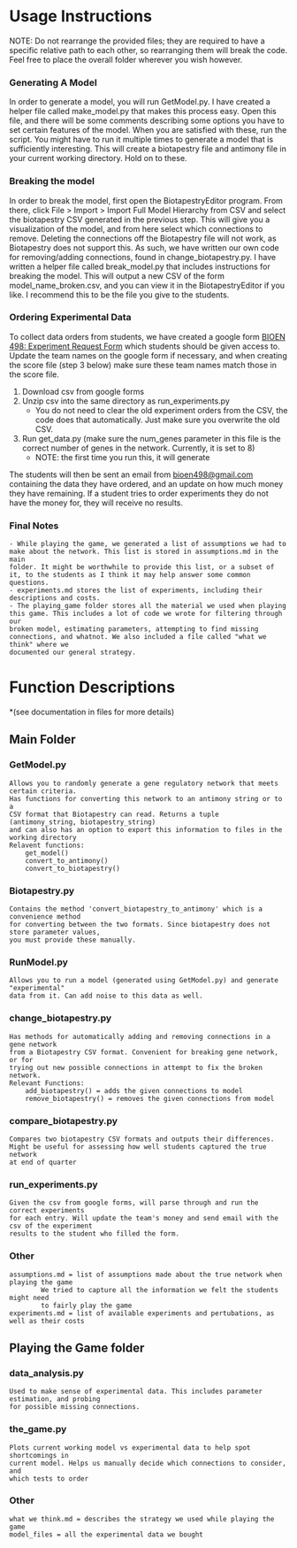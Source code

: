# Usage Instructions
NOTE: Do not rearrange the provided files; they are required to have a specific relative path to each other, so
rearranging them will break the code. Feel free to place the overall folder wherever you wish however.

### Generating A Model
In order to generate a model, you will run GetModel.py. I have created a helper file called make_model.py that makes this process easy.
Open this file, and there will be some comments describing some options you have to set certain features of the model. When you are satisfied
with these, run the script. You might have to run it multiple times to generate a model that is sufficiently interesting. This will create a
biotapestry file and antimony file in your current working directory. Hold on to these.

### Breaking the model
In order to break the model, first open the BiotapestryEditor program. From there, click File > Import > Import Full Model Hierarchy from CSV and select the
biotapestry CSV generated in the previous step. This will give you a visualization of the model, and from here select which connections to remove.
Deleting the connections off the Biotapestry file will not work, as Biotapestry does not support this. As such, we have written our own code for
removing/adding connections, found in change_biotapestry.py. I have written a helper file called break_model.py that includes instructions for 
breaking the model. This will output a new CSV of the form model_name_broken.csv, and you can view it in the BiotapestryEditor if you like.
I recommend this to be the file you give to the students.


### Ordering Experimental Data
To collect data orders from students, we have created a google form [BIOEN 498: Experiment Request Form](https://docs.google.com/forms/d/1OFsoRf8hEJw4d3bpdQHlR1wrq_fUVGD6PmKRf3d1TdY) which students should be given access to. 
Update the team names on the google form if necessary, and when creating the score file (step 3 below) make sure these team names match those in the score file.

1. Download csv from google forms
2. Unzip csv into the same directory as run_experiments.py
	- You do not need to clear the old experiment orders from the CSV, the code does that automatically. Just make sure you overwrite the old CSV.
3. Run get_data.py (make sure the num_genes parameter in this file is the correct number of genes in the network. Currently, it is set to 8)  
	- NOTE: the first time you run this, it will generate

The students will then be sent an email from bioen498@gmail.com containing the data they have ordered, and an update on
how much money they have remaining. If a student tries to order experiments they do not have the money for, they will receive no results.


### Final Notes
	- While playing the game, we generated a list of assumptions we had to make about the network. This list is stored in assumptions.md in the main
	folder. It might be worthwhile to provide this list, or a subset of it, to the students as I think it may help answer some common questions.
	- experiments.md stores the list of experiments, including their descriptions and costs.
	- The playing_game folder stores all the material we used when playing this game. This includes a lot of code we wrote for filtering through our
	broken model, estimating parameters, attempting to find missing connections, and whatnot. We also included a file called "what we think" where we
	documented our general strategy.








# Function Descriptions
*(see documentation in files for more details)

## Main Folder

### GetModel.py
	Allows you to randomly generate a gene regulatory network that meets certain criteria.
	Has functions for converting this network to an antimony string or to a 
	CSV format that Biotapestry can read. Returns a tuple (antimony_string, biotapestry_string)
	and can also has an option to export this information to files in the working directory
	Relavent functions:
		get_model()
		convert_to_antimony()
		convert_to_biotapestry()

### Biotapestry.py
	Contains the method 'convert_biotapestry_to_antimony' which is a convenience method
	for converting between the two formats. Since biotapestry does not store parameter values,
	you must provide these manually. 

### RunModel.py
	Allows you to run a model (generated using GetModel.py) and generate "experimental"
	data from it. Can add noise to this data as well.

### change_biotapestry.py
	Has methods for automatically adding and removing connections in a gene network
	from a Biotapestry CSV format. Convenient for breaking gene network, or for
	trying out new possible connections in attempt to fix the broken network.
	Relevant Functions:
		add_biotapestry() = adds the given connections to model
		remove_biotapestry() = removes the given connections from model

### compare_biotapestry.py
	Compares two biotapestry CSV formats and outputs their differences.
	Might be useful for assessing how well students captured the true network
	at end of quarter

### run_experiments.py
	Given the csv from google forms, will parse through and run the correct experiments 
	for each entry. Will update the team's money and send email with the csv of the experiment 
	results to the student who filled the form.

### Other
	assumptions.md = list of assumptions made about the true network when playing the game
			We tried to capture all the information we felt the students might need
			to fairly play the game
	experiments.md = list of available experiments and pertubations, as well as their costs


## Playing the Game folder

### data_analysis.py
	Used to make sense of experimental data. This includes parameter estimation, and probing
	for possible missing connections.

### the_game.py
	Plots current working model vs experimental data to help spot shortcomings in 
	current model. Helps us manually decide which connections to consider, and
	which tests to order

### Other
	what we think.md = describes the strategy we used while playing the game
	model_files = all the experimental data we bought
